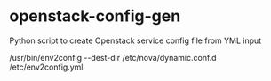 # openstack-config-gen
Python script to create Openstack service config file from YML input

/usr/bin/env2config --dest-dir /etc/nova/dynamic.conf.d /etc/env2config.yml
